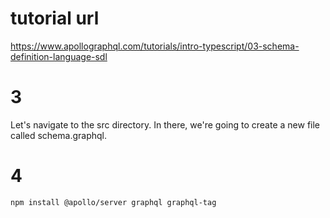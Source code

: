 # tutorial url
https://www.apollographql.com/tutorials/intro-typescript/03-schema-definition-language-sdl

# 3
Let's navigate to the src directory. In there, we're going to create a new file called schema.graphql.

# 4
`npm install @apollo/server graphql graphql-tag`